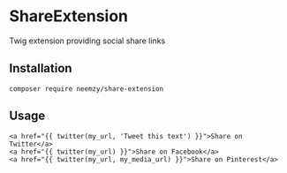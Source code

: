# ShareExtension

Twig extension providing social share links

## Installation

```
composer require neemzy/share-extension
```

## Usage

```twig
<a href="{{ twitter(my_url, 'Tweet this text') }}">Share on Twitter</a>
<a href="{{ twitter(my_url) }}">Share on Facebook</a>
<a href="{{ twitter(my_url, my_media_url) }}">Share on Pinterest</a>
```